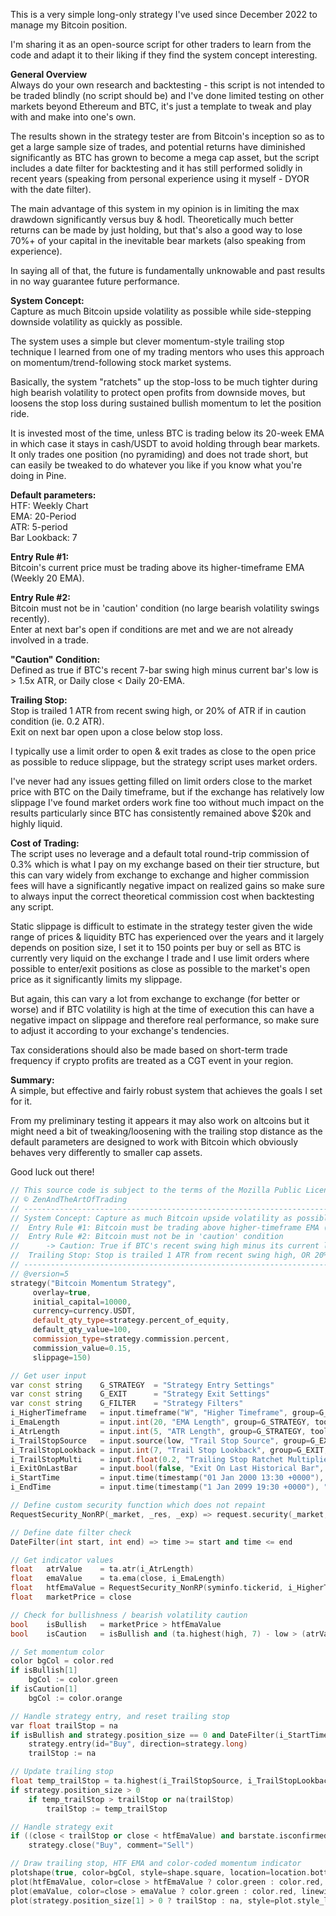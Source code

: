
This is a very simple long-only strategy I've used since December 2022 to manage my Bitcoin position.  
  
I'm sharing it as an open-source script for other traders to learn from the code and adapt it to their liking if they find the system concept interesting.  
  
**General Overview**  
Always do your own research and backtesting - this script is not intended to be traded blindly (no script should be) and I've done limited testing on other markets beyond Ethereum and BTC, it's just a template to tweak and play with and make into one's own.  
  
The results shown in the strategy tester are from Bitcoin's inception so as to get a large sample size of trades, and potential returns have diminished significantly as BTC has grown to become a mega cap asset, but the script includes a date filter for backtesting and it has still performed solidly in recent years (speaking from personal experience using it myself - DYOR with the date filter).  
  
The main advantage of this system in my opinion is in limiting the max drawdown significantly versus buy & hodl. Theoretically much better returns can be made by just holding, but that's also a good way to lose 70%+ of your capital in the inevitable bear markets (also speaking from experience).  
  
In saying all of that, the future is fundamentally unknowable and past results in no way guarantee future performance.  
  
**System Concept:**  
Capture as much Bitcoin upside volatility as possible while side-stepping downside volatility as quickly as possible.  
  
The system uses a simple but clever momentum-style trailing stop technique I learned from one of my trading mentors who uses this approach on momentum/trend-following stock market systems.  
  
Basically, the system "ratchets" up the stop-loss to be much tighter during high bearish volatility to protect open profits from downside moves, but loosens the stop loss during sustained bullish momentum to let the position ride.  
  
It is invested most of the time, unless BTC is trading below its 20-week EMA in which case it stays in cash/USDT to avoid holding through bear markets. It only trades one position (no pyramiding) and does not trade short, but can easily be tweaked to do whatever you like if you know what you're doing in Pine.  
  
**Default parameters:**  
HTF: Weekly Chart  
EMA: 20-Period  
ATR: 5-period  
Bar Lookback: 7  
  
**Entry Rule #1:**  
Bitcoin's current price must be trading above its higher-timeframe EMA (Weekly 20 EMA).  
  
**Entry Rule #2:**  
Bitcoin must not be in 'caution' condition (no large bearish volatility swings recently).  
Enter at next bar's open if conditions are met and we are not already involved in a trade.  
  
**"Caution" Condition:**  
Defined as true if BTC's recent 7-bar swing high minus current bar's low is > 1.5x ATR, or Daily close < Daily 20-EMA.  
  
**Trailing Stop:**  
Stop is trailed 1 ATR from recent swing high, or 20% of ATR if in caution condition (ie. 0.2 ATR).  
Exit on next bar open upon a close below stop loss.  
  
I typically use a limit order to open & exit trades as close to the open price as possible to reduce slippage, but the strategy script uses market orders.  
  
I've never had any issues getting filled on limit orders close to the market price with BTC on the Daily timeframe, but if the exchange has relatively low slippage I've found market orders work fine too without much impact on the results particularly since BTC has consistently remained above $20k and highly liquid.  
  
**Cost of Trading:**  
The script uses no leverage and a default total round-trip commission of 0.3% which is what I pay on my exchange based on their tier structure, but this can vary widely from exchange to exchange and higher commission fees will have a significantly negative impact on realized gains so make sure to always input the correct theoretical commission cost when backtesting any script.  
  
Static slippage is difficult to estimate in the strategy tester given the wide range of prices & liquidity BTC has experienced over the years and it largely depends on position size, I set it to 150 points per buy or sell as BTC is currently very liquid on the exchange I trade and I use limit orders where possible to enter/exit positions as close as possible to the market's open price as it significantly limits my slippage.  
  
But again, this can vary a lot from exchange to exchange (for better or worse) and if BTC volatility is high at the time of execution this can have a negative impact on slippage and therefore real performance, so make sure to adjust it according to your exchange's tendencies.  
  
Tax considerations should also be made based on short-term trade frequency if crypto profits are treated as a CGT event in your region.  
  
**Summary:**  
A simple, but effective and fairly robust system that achieves the goals I set for it.  
  
From my preliminary testing it appears it may also work on altcoins but it might need a bit of tweaking/loosening with the trailing stop distance as the default parameters are designed to work with Bitcoin which obviously behaves very differently to smaller cap assets.  
  
Good luck out there!



```cpp
// This source code is subject to the terms of the Mozilla Public License 2.0 at https://mozilla.org/MPL/2.0/
// © ZenAndTheArtOfTrading
// ------------------------------------------------------------------------------------------------------
// System Concept: Capture as much Bitcoin upside volatility as possible while side-stepping downside volatility.
//  Entry Rule #1: Bitcoin must be trading above higher-timeframe EMA (Weekly 20 EMA)
//  Entry Rule #2: Bitcoin must not be in 'caution' condition
//      -> Caution: True if BTC's recent swing high minus its current low is > 1.5x ATR OR close < Daily EMA
//  Trailing Stop: Stop is trailed 1 ATR from recent swing high, OR 20% of ATR if in caution condition
// ------------------------------------------------------------------------------------------------------
// @version=5
strategy("Bitcoin Momentum Strategy", 
     overlay=true, 
     initial_capital=10000, 
     currency=currency.USDT,
     default_qty_type=strategy.percent_of_equity, 
     default_qty_value=100,
     commission_type=strategy.commission.percent,
     commission_value=0.15,
     slippage=150)

// Get user input
var const string    G_STRATEGY  = "Strategy Entry Settings"
var const string    G_EXIT      = "Strategy Exit Settings"
var const string    G_FILTER    = "Strategy Filters"
i_HigherTimeframe   = input.timeframe("W", "Higher Timeframe", group=G_STRATEGY, tooltip="Higher timeframe MA reference")
i_EmaLength         = input.int(20, "EMA Length", group=G_STRATEGY, tooltip="Moving average period length")
i_AtrLength         = input.int(5, "ATR Length", group=G_STRATEGY, tooltip="ATR period length")
i_TrailStopSource   = input.source(low, "Trail Stop Source", group=G_EXIT, tooltip="Lowest price source for trailing stop")
i_TrailStopLookback = input.int(7, "Trail Stop Lookback", group=G_EXIT, tooltip="How many bars to look back for trailing price source")
i_TrailStopMulti    = input.float(0.2, "Trailing Stop Ratchet Multiplier", group=G_EXIT, tooltip="When momentum is yellow (caution), shrink ATR distance for TS by this much")
i_ExitOnLastBar     = input.bool(false, "Exit On Last Historical Bar", group=G_EXIT, tooltip="Purely for backtesting and to include the current open position in the stats")
i_StartTime         = input.time(timestamp("01 Jan 2000 13:30 +0000"), "Start Filter", group=G_FILTER, tooltip="Start date & time to begin searching for setups")
i_EndTime           = input.time(timestamp("1 Jan 2099 19:30 +0000"), "End Filter", group=G_FILTER, tooltip="End date & time to stop searching for setups")

// Define custom security function which does not repaint
RequestSecurity_NonRP(_market, _res, _exp) => request.security(_market, _res, _exp[barstate.isrealtime ? 1 : 0])[barstate.isrealtime ? 0 : 1]

// Define date filter check
DateFilter(int start, int end) => time >= start and time <= end

// Get indicator values
float   atrValue    = ta.atr(i_AtrLength)
float   emaValue    = ta.ema(close, i_EmaLength)
float   htfEmaValue = RequestSecurity_NonRP(syminfo.tickerid, i_HigherTimeframe, emaValue)
float   marketPrice = close

// Check for bullishness / bearish volatility caution
bool    isBullish   = marketPrice > htfEmaValue
bool    isCaution   = isBullish and (ta.highest(high, 7) - low > (atrValue * 1.5) or marketPrice < emaValue) 

// Set momentum color
color bgCol = color.red
if isBullish[1]
    bgCol := color.green
if isCaution[1]
    bgCol := color.orange

// Handle strategy entry, and reset trailing stop
var float trailStop = na
if isBullish and strategy.position_size == 0 and DateFilter(i_StartTime, i_EndTime) and not isCaution
    strategy.entry(id="Buy", direction=strategy.long)
    trailStop := na

// Update trailing stop
float temp_trailStop = ta.highest(i_TrailStopSource, i_TrailStopLookback) - (isCaution[1] ? atrValue * i_TrailStopMulti : atrValue)
if strategy.position_size > 0
    if temp_trailStop > trailStop or na(trailStop)
        trailStop := temp_trailStop

// Handle strategy exit
if ((close < trailStop or close < htfEmaValue) and barstate.isconfirmed) or (i_ExitOnLastBar and barstate.islastconfirmedhistory)
    strategy.close("Buy", comment="Sell")

// Draw trailing stop, HTF EMA and color-coded momentum indicator
plotshape(true, color=bgCol, style=shape.square, location=location.bottom, size=size.auto, title="Momentum Strength")
plot(htfEmaValue, color=close > htfEmaValue ? color.green : color.red, linewidth=2, title="HTF EMA")
plot(emaValue, color=close > emaValue ? color.green : color.red, linewidth=1, title="CTF EMA")
plot(strategy.position_size[1] > 0 ? trailStop : na, style=plot.style_linebr, color=color.red, title="Stop Loss")

```